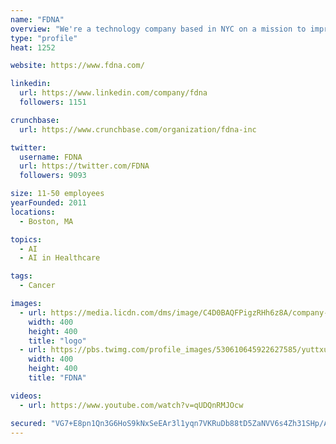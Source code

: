 ```yaml
---
name: "FDNA"
overview: "We're a technology company based in NYC on a mission to improve lives by learning from the experience of every cancer patient."
type: "profile"
heat: 1252

website: https://www.fdna.com/

linkedin:
  url: https://www.linkedin.com/company/fdna
  followers: 1151

crunchbase:
  url: https://www.crunchbase.com/organization/fdna-inc

twitter:
  username: FDNA
  url: https://twitter.com/FDNA
  followers: 9093

size: 11-50 employees
yearFounded: 2011
locations:
  - Boston, MA

topics:
  - AI
  - AI in Healthcare

tags:
  - Cancer

images:
  - url: https://media.licdn.com/dms/image/C4D0BAQFPigzRHh6z8A/company-logo_400_400/0?e=1582761600&v=beta&t=LKcVHo0xPSXuFnnnLf9Opg24UvQMTffgWuhgJPhkl8g
    width: 400
    height: 400
    title: "logo"
  - url: https://pbs.twimg.com/profile_images/530610645922627585/yuttxu7l_400x400.png
    width: 400
    height: 400
    title: "FDNA"

videos:
  - url: https://www.youtube.com/watch?v=qUDQnRMJOcw

secured: "VG7+E8pn1Qn3G6HoS9kNxSeEAr3l1yqn7VKRuDb88tD5ZaNVV6s4Zh31SHp/An/8qvXGL+IHWsbaJvaDoYBy7XHc1Ar22apuriNOhlVLJSHqIGDPPDjyIBnJz/mftkz08vrWGhntwUjPmhIIZudR8vAYidCsc0IBK8XgAwz/RjC90ceIAHAGsaJ2ODaa8QPfYBarfqNPxKa+7TSflLDbyxxXM1U6UprGrtoq9TWfrwN/24hcIZB9I0Bm5QxE/fSptEJu0Dwj7Eyk+E6aSOnR1w==;3gVU9pkohm8UevRreFXLUg=="
---
```


